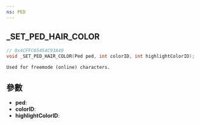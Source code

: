 ```yaml
---
ns: PED
---
```

## _SET_PED_HAIR_COLOR

```c
// 0x4CFFC65454C93A49
void _SET_PED_HAIR_COLOR(Ped ped, int colorID, int highlightColorID);
```

```
Used for freemode (online) characters.  
```

## 參數
* **ped**: 
* **colorID**: 
* **highlightColorID**: 


